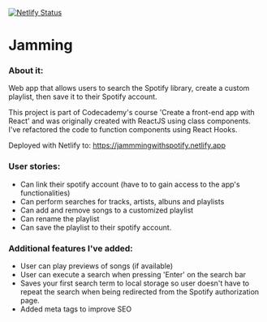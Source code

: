 [![Netlify Status](https://api.netlify.com/api/v1/badges/8cec6385-ec1a-4899-bdf5-ae492291e987/deploy-status)](https://app.netlify.com/sites/jammmingwithspotify/deploys)
# Jamming

### About it:
Web app that allows users to search the Spotify library, create a custom playlist, then save it to their Spotify account.

This project is part of Codecademy's course 'Create a front-end app with React' and was originally created with ReactJS using class components. 
I've refactored the code to function components using React Hooks.

Deployed with Netlify to: https://jammmingwithspotify.netlify.app

### User stories:
- Can link their spotify account (have to to gain access to the app's functionalities)
- Can perform searches for tracks, artists, albuns and playlists
- Can add and remove songs to a customized playlist
- Can rename the playlist
- Can save the playlist to their spotify account.

### Additional features I've added:
- User can play previews of songs (if available)
- User can execute a search when pressing 'Enter' on the search bar
- Saves your first search term to local storage so user doesn't have to repeat the search when being redirected from the Spotify authorization page.
- Added meta tags to improve SEO

